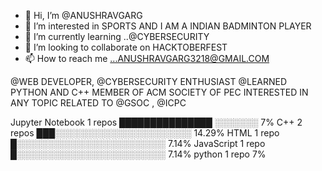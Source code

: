 




- 👋 Hi, I’m @ANUSHRAVGARG
- 👀 I’m interested in SPORTS AND I AM A INDIAN BADMINTON PLAYER
- 🌱 I’m currently learning ..@CYBERSECURITY
- 💞️ I’m looking to collaborate on HACKTOBERFEST  
- 📫 How to reach me ...ANUSHRAVGARG3218@GMAIL.COM

<!---@WEB DEVELOPER, @CYBERSECURITY ENTHUSIAST @LEARNED PYTHON AND C++
ANUSHRAVGARG/ANUSHRAVGARG is a ✨ special ✨ repository because its `README.md` (this file) appears on your GitHub profile.
You can click the Preview link to take a look at your changes.
--->


@WEB DEVELOPER, @CYBERSECURITY ENTHUSIAST @LEARNED PYTHON AND C++
MEMBER OF ACM SOCIETY OF PEC 
INTERESTED IN ANY TOPIC RELATED TO @GSOC , @ICPC



Jupyter Notebook         1 repos            ███████████████   ░░░░░░░     7% 
C++                      2 repos             ███░░░░░░░░░░░░░░░░░░░░░░   14.29% 
HTML                     1 repo              █░░░░░░░░░░░░░░░░░░░░░░░░   7.14% 
JavaScript               1 repo              █░░░░░░░░░░░░░░░░░░░░░░░░   7.14%
python                   1 repo                       7%
